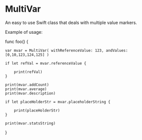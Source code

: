 # MultiVar
An easy to use Swift class that deals with multiple value markers.

Example of usage:

func foo() {

    var mvar = MultiVar( withReferenceValue: 123, andValues: [0,10,123,124,125] )

    if let refVal = mvar.referenceValue {

        print(refVal)
    }

    print(mvar.addCount)
    print(mvar.average)
    print(mvar.description)

    if let placeHolderStr = mvar.placeholderString {
   
        print(placeHolderStr)
    }

    print(mvar.statsString)
}
